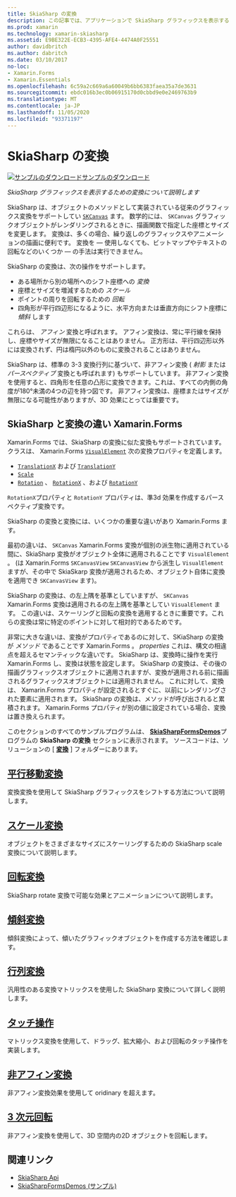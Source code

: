 ```yaml
---
title: SkiaSharp の変換
description: この記事では、アプリケーションで SkiaSharp グラフィックスを表示するための変換につい Xamarin.Forms て説明し、サンプルコードを使用してこれを示します。
ms.prod: xamarin
ms.technology: xamarin-skiasharp
ms.assetid: E9BE322E-ECB3-4395-AFE4-4474A0F25551
author: davidbritch
ms.author: dabritch
ms.date: 03/10/2017
no-loc:
- Xamarin.Forms
- Xamarin.Essentials
ms.openlocfilehash: 6c59a2c669a6a60049b6bb6383faea35a7de3631
ms.sourcegitcommit: ebdc016b3ec0b06915170d0cbbd9e0e2469763b9
ms.translationtype: MT
ms.contentlocale: ja-JP
ms.lasthandoff: 11/05/2020
ms.locfileid: "93371197"
---
```

# <a name="skiasharp-transforms"></a>SkiaSharp の変換

[![サンプルのダウンロード](~/media/shared/download.png)サンプルのダウンロード](/samples/xamarin/xamarin-forms-samples/skiasharpforms-demos)

_SkiaSharp グラフィックスを表示するための変換について説明します_

SkiaSharp は、オブジェクトのメソッドとして実装されている従来のグラフィックス変換をサポートしてい [`SKCanvas`](xref:SkiaSharp.SKCanvas) ます。 数学的には、 `SKCanvas` グラフィックオブジェクトがレンダリングされるときに、描画関数で指定した座標とサイズを変更します。 変換は、多くの場合、繰り返しのグラフィックスやアニメーションの描画に便利です。 変換を &mdash; 使用しなくても、ビットマップやテキストの回転などのいくつか &mdash; の手法は実行できません。

SkiaSharp の変換は、次の操作をサポートします。

- ある場所から別の場所へのシフト座標への *変換*
- 座標とサイズを増減するための *スケール*
- ポイントの周りを回転するための *回転*
- 四角形が平行四辺形になるように、水平方向または垂直方向にシフト座標に *傾斜* します

これらは、 *アフィン* 変換と呼ばれます。 アフィン変換は、常に平行線を保持し、座標やサイズが無限になることはありません。 正方形は、平行四辺形以外には変換されず、円は楕円以外のものに変換されることはありません。

SkiaSharp は、標準の 3-3 変換行列に基づいて、非アフィン変換 ( *射影* または *パースペクティブ* 変換とも呼ばれます) もサポートしています。 非アフィン変換を使用すると、四角形を任意の凸形に変換できます。これは、すべての内側の角度が180°未満の4つの辺を持つ図です。 非アフィン変換は、座標またはサイズが無限になる可能性がありますが、3D 効果にとっては重要です。

## <a name="differences-between-skiasharp-and-xamarinforms-transforms"></a>SkiaSharp と変換の違い Xamarin.Forms

Xamarin.Forms では、SkiaSharp の変換に似た変換もサポートされています。 クラスは、 Xamarin.Forms [`VisualElement`](xref:Xamarin.Forms.VisualElement) 次の変換プロパティを定義します。

- [`TranslationX`](xref:Xamarin.Forms.VisualElement.TranslationX) および [`TranslationY`](xref:Xamarin.Forms.VisualElement.TranslationY)
- [`Scale`](xref:Xamarin.Forms.VisualElement.Scale)
- [`Rotation`](xref:Xamarin.Forms.VisualElement.Rotation) 、 [`RotationX`](xref:Xamarin.Forms.VisualElement.RotationX) 、および [`RotationY`](xref:Xamarin.Forms.VisualElement.RotationY)

`RotationX`プロパティと `RotationY` プロパティは、準3d 効果を作成するパースペクティブ変換です。

SkiaSharp の変換と変換には、いくつかの重要な違いがあり Xamarin.Forms ます。

最初の違いは、 `SKCanvas` Xamarin.Forms 変換が個別の派生物に適用されている間に、SkiaSharp 変換がオブジェクト全体に適用されることです `VisualElement` 。 (は Xamarin.Forms `SKCanvasView` `SKCanvasView` から派生し `VisualElement` ますが、その中で SkiaSkarp 変換が適用されるため、オブジェクト自体に変換を適用でき `SKCanvasView` ます)。

SkiaSharp の変換は、の左上隅を基準としていますが、 `SKCanvas` Xamarin.Forms 変換は適用されるの左上隅を基準としてい `VisualElement` ます。 この違いは、スケーリングと回転の変換を適用するときに重要です。これらの変換は常に特定のポイントに対して相対的であるためです。

非常に大きな違いは、変換がプロパティであるのに対して、SKiaSharp の変換が *メソッド* であることです Xamarin.Forms 。 *properties* これは、構文の相違点を超えるセマンティックな違いです。 SkiaSharp は、変換時に操作を実行 Xamarin.Forms し、変換は状態を設定します。 SkiaSharp の変換は、その後の描画グラフィックスオブジェクトに適用されますが、変換が適用される前に描画されるグラフィックスオブジェクトには適用されません。 これに対して、変換は、 Xamarin.Forms プロパティが設定されるとすぐに、以前にレンダリングされた要素に適用されます。 SkiaSharp の変換は、メソッドが呼び出されると累積されます。 Xamarin.Forms プロパティが別の値に設定されている場合、変換は置き換えられます。

このセクションのすべてのサンプルプログラムは、 [**SkiaSharpFormsDemos**](/samples/xamarin/xamarin-forms-samples/skiasharpforms-demos)プログラムの **SkiaSharp の変換** セクションに表示されます。 ソースコードは、ソリューションの [ [**変換**](https://github.com/xamarin/xamarin-forms-samples/tree/master/SkiaSharpForms/Demos/Demos/SkiaSharpFormsDemos/Transforms) ] フォルダーにあります。

## <a name="the-translate-transform"></a>[平行移動変換](translate.md)

変換変換を使用して SkiaSharp グラフィックスをシフトする方法について説明します。

## <a name="the-scale-transform"></a>[スケール変換](scale.md)

オブジェクトをさまざまなサイズにスケーリングするための SkiaSharp scale 変換について説明します。

## <a name="the-rotate-transform"></a>[回転変換](rotate.md)

SkiaSharp rotate 変換で可能な効果とアニメーションについて説明します。

## <a name="the-skew-transform"></a>[傾斜変換](skew.md)

傾斜変換によって、傾いたグラフィックオブジェクトを作成する方法を確認します。

## <a name="matrix-transforms"></a>[行列変換](matrix.md)

汎用性のある変換マトリックスを使用した SkiaSharp 変換について詳しく説明します。

## <a name="touch-manipulations"></a>[タッチ操作](touch.md)

マトリックス変換を使用して、ドラッグ、拡大縮小、および回転のタッチ操作を実装します。

## <a name="non-affine-transforms"></a>[非アフィン変換](non-affine.md)

非アフィン変換効果を使用して oridinary を超えます。

## <a name="3d-rotation"></a>[3 次元回転](3d-rotation.md)

非アフィン変換を使用して、3D 空間内の2D オブジェクトを回転します。

## <a name="related-links"></a>関連リンク

- [SkiaSharp Api](/dotnet/api/skiasharp)
- [SkiaSharpFormsDemos (サンプル)](/samples/xamarin/xamarin-forms-samples/skiasharpforms-demos)